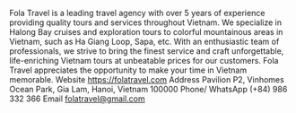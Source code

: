 Fola Travel is a leading travel agency with over 5 years of experience providing quality tours and services throughout Vietnam. We specialize in Halong Bay cruises and exploration tours to colorful mountainous areas in Vietnam, such as Ha Giang Loop, Sapa, etc.
With an enthusiastic team of professionals, we strive to bring the finest service and craft unforgettable, life-enriching Vietnam tours at unbeatable prices for our customers.
Fola Travel appreciates the opportunity to make your time in Vietnam memorable.
Website	https://folatravel.com
Address	Pavilion P2, Vinhomes Ocean Park, Gia Lam, Hanoi, Vietnam 100000
Phone/ WhatsApp	(+84) 986 332 366
Email	folatravel@gmail.com

